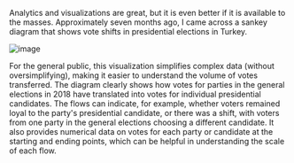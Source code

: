 Analytics and visualizations are great, but it is even better if it is available to the masses.
Approximately seven months ago, I came across a sankey diagram that shows vote shifts in presidential elections in Turkey.

![image](https://github.com/OzgeAygul/CS573---Reflections/assets/77694285/0578a527-30e0-4f35-8332-2aca819438dc)

For the general public, this visualization simplifies complex data (without oversimplifying), making it easier to understand the volume of votes transferred.
The diagram clearly shows how votes for parties in the general elections in 2018 have translated into votes for individual presidential candidates.
The flows can indicate, for example, whether voters remained loyal to the party's presidential candidate, or there was a shift, with voters from one party in the general elections choosing a different candidate.
It also provides numerical data on votes for each party or candidate at the starting and ending points, which can be helpful in understanding the scale of each flow.

